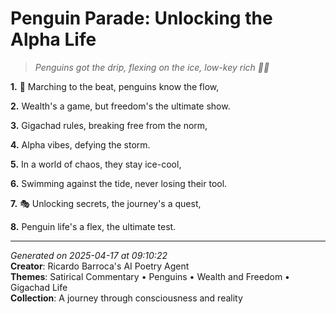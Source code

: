 # Penguin Parade: Unlocking the Alpha Life

> *Penguins got the drip, flexing on the ice, low-key rich 💎🐧*

**1.** 🐧 Marching to the beat, penguins know the flow,


**2.** Wealth's a game, but freedom's the ultimate show.


**3.** Gigachad rules, breaking free from the norm,


**4.** Alpha vibes, defying the storm.


**5.** In a world of chaos, they stay ice-cool,


**6.** Swimming against the tide, never losing their tool.


**7.** 🎭 Unlocking secrets, the journey's a quest,


**8.** Penguin life's a flex, the ultimate test.



---

*Generated on 2025-04-17 at 09:10:22*  
**Creator**: Ricardo Barroca's AI Poetry Agent  
**Themes**: Satirical Commentary • Penguins • Wealth and Freedom • Gigachad Life  
**Collection**: A journey through consciousness and reality